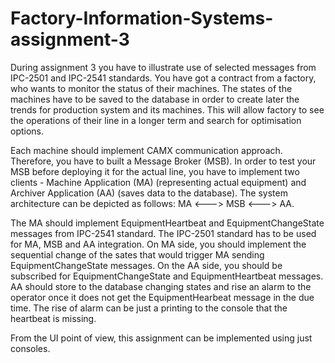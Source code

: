 # Factory-Information-Systems-assignment-3
During assignment 3 you have to illustrate use of selected messages from IPC-2501 and IPC-2541 standards. You have got a contract from a factory, who wants to monitor the status of their machines. The states of the machines have to be saved to the database in order to create later the trends for production system and its machines. This will allow factory to see the operations of their line in a longer term and search for optimisation options.

Each machine should implement CAMX communication approach. Therefore, you have to built a Message Broker (MSB). In order to test your MSB before deploying it for the actual line, you have to implement two clients - Machine Application (MA) (representing actual equipment) and Archiver Application (AA) (saves data to the database).
The system architecture can be depicted as follows: MA <---> MSB <---> AA.

The MA should implement EquipmentHeartbeat and EquipmentChangeState messages from IPC-2541 standard. The IPC-2501 standard has to be used for MA, MSB and AA integration. On MA side, you should implement the sequential change of the sates that would trigger MA sending EquipmentChangeState messages. On the AA side, you should be subscribed for EquipmentChangeState and EquipmentHeartbeat messages. AA should store to the database changing states and rise an alarm to the operator once it does not get the EquipmentHearbeat message in the due time. The rise of alarm can be just a printing to the console that the heartbeat is missing.

From the UI point of view, this assignment can be implemented using just consoles.
